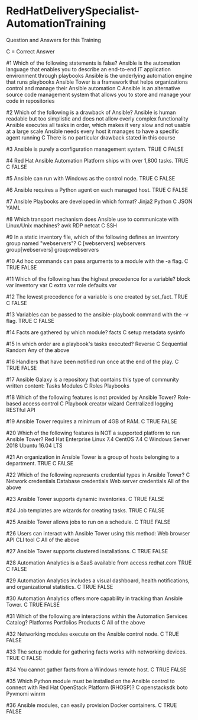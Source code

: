 # RedHatDeliverySpecialist-AutomationTraining
Question and Answers for this Training

C = Correct Answer

#1
Which of the following statements is false?
 Ansible is the automation language that enables you to describe an end-to-end IT application environment through playbooks
 Ansible is the underlying automation engine that runs playbooks
 Ansible Tower is a framework that helps organizations control and manage their Ansible automation
C Ansible is an alternative source code management system that allows you to store and manage your code in repositories

#2
Which of the following is a drawback of Ansible?
 Ansible is human readable but too simplistic and does not allow overly complex functionality
 Ansible executes all tasks in order, which makes it very slow and not usable at a large scale
 Ansible needs every host it manages to have a specific agent running
C There is no particular drawback stated in this course

#3
Ansible is purely a configuration management system.
 TRUE
C FALSE

#4
Red Hat Ansible Automation Platform ships with over 1,800 tasks.
 TRUE
C FALSE

#5
Ansible can run with Windows as the control node.
 TRUE
C FALSE

#6
Ansible requires a Python agent on each managed host.
 TRUE
C FALSE

#7
Ansible Playbooks are developed in which format?
 Jinja2
 Python
C JSON
 YAML

#8
Which transport mechanism does Ansible use to communicate with Linux/Unix machines?
 awk
 RDP
 netcat
C SSH

#9
In a static inventory file, which of the following defines an inventory group named "webservers"?
C [webservers]
 webservers
 group[webservers]
 group:webservers

#10
Ad hoc commands can pass arguments to a module with the -a flag.
C TRUE
 FALSE

#11
Which of the following has the highest precedence for a variable?
 block var
 inventory var
C extra var
 role defaults var

#12
The lowest precedence for a variable is one created by set_fact.
 TRUE
C FALSE

#13
Variables can be passed to the ansible-playbook command with the -v flag.
 TRUE
C FALSE

#14
Facts are gathered by which module?
 facts
C setup
 metadata
 sysinfo

#15
In which order are a playbook's tasks executed?
 Reverse
C Sequential
 Random
 Any of the above

#16
Handlers that have been notified run once at the end of the play.
C TRUE
 FALSE

#17
Ansible Galaxy is a repository that contains this type of community written content:
 Tasks
 Modules
C Roles
 Playbooks

#18
Which of the following features is not provided by Ansible Tower?
 Role-based access control
C Playbook creator wizard
 Centralized logging
 RESTful API

#19
Ansible Tower requires a minimum of 4GB of RAM.
C TRUE
 FALSE

#20
Which of the following features is NOT a supported platform to run Ansible Tower?
 Red Hat Enterprise Linux 7.4
 CentOS 7.4
C Windows Server 2018
 Ubuntu 16.04 LTS

#21
An organization in Ansible Tower is a group of hosts belonging to a department.
 TRUE
C FALSE

#22
Which of the following represents credential types in Ansible Tower?
C Network credentials
 Database credentials
 Web server credentials
 All of the above

#23
Ansible Tower supports dynamic inventories.
C TRUE
 FALSE

#24
Job templates are wizards for creating tasks.
 TRUE
C FALSE

#25
Ansible Tower allows jobs to run on a schedule.
C TRUE
 FALSE

#26
Users can interact with Ansible Tower using this method:
 Web browser
 API
 CLI tool
C All of the above

#27
Ansible Tower supports clustered installations.
C TRUE
 FALSE

#28
Automation Analytics is a SaaS available from access.redhat.com
 TRUE
C FALSE

#29
Automation Analytics includes a visual dashboard, health notifications, and organizational statistics.
C TRUE
 FALSE

#30
Automation Analytics offers more capability in tracking than Ansible Tower.
C TRUE
 FALSE

#31
Which of the following are interactions within the Automation Services Catalog?
 Platforms
 Portfolios
 Products
C All of the above

#32
Networking modules execute on the Ansible control node.
C TRUE
 FALSE

#33
The setup module for gathering facts works with networking devices.
 TRUE
C FALSE

#34
You cannot gather facts from a Windows remote host.
C TRUE
 FALSE

#35
Which Python module must be installed on the Ansible control to connect with Red Hat OpenStack Platform (RHOSP)?
C openstacksdk
 boto
 Pyvmomi
 winrm

#36
Ansible modules, can easily provision Docker containers.
C TRUE
 FALSE


